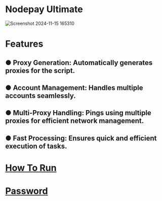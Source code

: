 # Nodepay Ultimate

![Screenshot 2024-11-15 165310](https://github.com/user-attachments/assets/31e20ad7-52e3-46ed-989f-8c1c189087e0)

# Features

## ● **Proxy Generation**: Automatically generates proxies for the script.
## ● **Account Management**: Handles multiple accounts seamlessly.
## ● **Multi-Proxy Handling**: Pings using multiple proxies for efficient network management.
## ● **Fast Processing**: Ensures quick and efficient execution of tasks.

# [How To Run](https://t.me/meowdrophunt)
# [Password](https://t.me/meowdrophunt)
